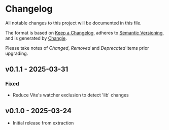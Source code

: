 # Changelog

All notable changes to this project will be documented in this file.

The format is based on [Keep a Changelog](https://keepachangelog.com/en/1.1.0/),
adheres to [Semantic Versioning](https://semver.org/spec/v2.0.0.html),
and is generated by [Changie](https://github.com/miniscruff/changie).

Please take notes of *Changed*, *Removed* and *Deprecated* items prior
upgrading.

## v0.1.1 - 2025-03-31

### Fixed

- Reduce Vite's watcher exclusion to detect 'lib' changes

## v0.1.0 - 2025-03-24

- Initial release from extraction

